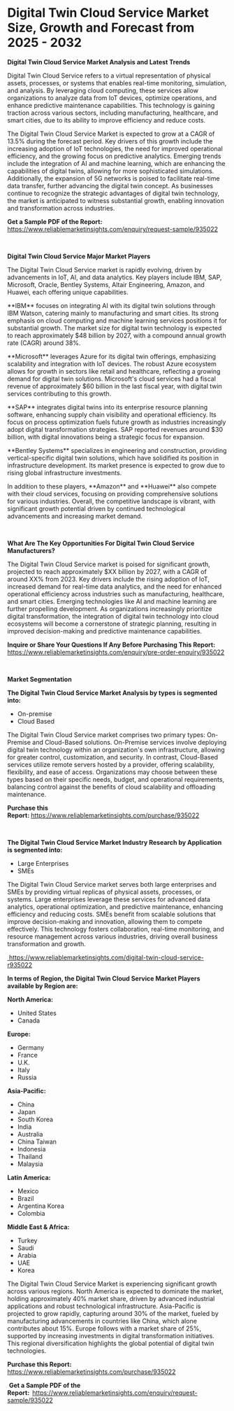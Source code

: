 <p><h1>Digital Twin Cloud Service Market Size, Growth and Forecast from 2025 - 2032</h1></p><p><strong>Digital Twin Cloud Service Market Analysis and Latest Trends</strong></p>
<p><p>Digital Twin Cloud Service refers to a virtual representation of physical assets, processes, or systems that enables real-time monitoring, simulation, and analysis. By leveraging cloud computing, these services allow organizations to analyze data from IoT devices, optimize operations, and enhance predictive maintenance capabilities. This technology is gaining traction across various sectors, including manufacturing, healthcare, and smart cities, due to its ability to improve efficiency and reduce costs.</p><p>The Digital Twin Cloud Service Market is expected to grow at a CAGR of 13.5% during the forecast period. Key drivers of this growth include the increasing adoption of IoT technologies, the need for improved operational efficiency, and the growing focus on predictive analytics. Emerging trends include the integration of AI and machine learning, which are enhancing the capabilities of digital twins, allowing for more sophisticated simulations. Additionally, the expansion of 5G networks is poised to facilitate real-time data transfer, further advancing the digital twin concept. As businesses continue to recognize the strategic advantages of digital twin technology, the market is anticipated to witness substantial growth, enabling innovation and transformation across industries.</p></p>
<p><strong>Get a Sample PDF of the Report:&nbsp;</strong> <a href="https://www.reliablemarketinsights.com/enquiry/request-sample/935022?utm_campaign=3352&utm_medium=2&utm_source=Github&utm_content=ia&utm_term=18042025&utm_id=digital-twin-cloud-service">https://www.reliablemarketinsights.com/enquiry/request-sample/935022</a></p>
<p>&nbsp;</p>
<p><strong>Digital Twin Cloud Service Major Market Players</strong></p>
<p><p>The Digital Twin Cloud Service market is rapidly evolving, driven by advancements in IoT, AI, and data analytics. Key players include IBM, SAP, Microsoft, Oracle, Bentley Systems, Altair Engineering, Amazon, and Huawei, each offering unique capabilities.</p><p>**IBM** focuses on integrating AI with its digital twin solutions through IBM Watson, catering mainly to manufacturing and smart cities. Its strong emphasis on cloud computing and machine learning services positions it for substantial growth. The market size for digital twin technology is expected to reach approximately $48 billion by 2027, with a compound annual growth rate (CAGR) around 38%.</p><p>**Microsoft** leverages Azure for its digital twin offerings, emphasizing scalability and integration with IoT devices. The robust Azure ecosystem allows for growth in sectors like retail and healthcare, reflecting a growing demand for digital twin solutions. Microsoft's cloud services had a fiscal revenue of approximately $60 billion in the last fiscal year, with digital twin services contributing to this growth.</p><p>**SAP** integrates digital twins into its enterprise resource planning software, enhancing supply chain visibility and operational efficiency. Its focus on process optimization fuels future growth as industries increasingly adopt digital transformation strategies. SAP reported revenues around $30 billion, with digital innovations being a strategic focus for expansion.</p><p>**Bentley Systems** specializes in engineering and construction, providing vertical-specific digital twin solutions, which have solidified its position in infrastructure development. Its market presence is expected to grow due to rising global infrastructure investments.</p><p>In addition to these players, **Amazon** and **Huawei** also compete with their cloud services, focusing on providing comprehensive solutions for various industries. Overall, the competitive landscape is vibrant, with significant growth potential driven by continued technological advancements and increasing market demand.</p></p>
<p>&nbsp;</p>
<p><strong>What Are The Key Opportunities For Digital Twin Cloud Service Manufacturers?</strong></p>
<p><p>The Digital Twin Cloud Service market is poised for significant growth, projected to reach approximately $XX billion by 2027, with a CAGR of around XX% from 2023. Key drivers include the rising adoption of IoT, increased demand for real-time data analytics, and the need for enhanced operational efficiency across industries such as manufacturing, healthcare, and smart cities. Emerging technologies like AI and machine learning are further propelling development. As organizations increasingly prioritize digital transformation, the integration of digital twin technology into cloud ecosystems will become a cornerstone of strategic planning, resulting in improved decision-making and predictive maintenance capabilities.</p></p>
<p><strong>Inquire or Share Your Questions If Any Before Purchasing This Report:</strong> <a href="https://www.reliablemarketinsights.com/enquiry/pre-order-enquiry/935022?utm_campaign=3352&utm_medium=2&utm_source=Github&utm_content=ia&utm_term=18042025&utm_id=digital-twin-cloud-service">https://www.reliablemarketinsights.com/enquiry/pre-order-enquiry/935022</a></p>
<p>&nbsp;</p>
<p><strong>Market Segmentation</strong></p>
<p><strong>The Digital Twin Cloud Service Market Analysis by types is segmented into:</strong></p>
<p><ul><li>On-premise</li><li>Cloud Based</li></ul></p>
<p><p>The Digital Twin Cloud Service market comprises two primary types: On-Premise and Cloud-Based solutions. On-Premise services involve deploying digital twin technology within an organization's own infrastructure, allowing for greater control, customization, and security. In contrast, Cloud-Based services utilize remote servers hosted by a provider, offering scalability, flexibility, and ease of access. Organizations may choose between these types based on their specific needs, budget, and operational requirements, balancing control against the benefits of cloud scalability and offloading maintenance.</p></p>
<p><strong>Purchase this Report:&nbsp;</strong><a href="https://www.reliablemarketinsights.com/purchase/935022?utm_campaign=3352&utm_medium=2&utm_source=Github&utm_content=ia&utm_term=18042025&utm_id=digital-twin-cloud-service">https://www.reliablemarketinsights.com/purchase/935022</a></p>
<p>&nbsp;</p>
<p><strong>The Digital Twin Cloud Service Market Industry Research by Application is segmented into:</strong></p>
<p><ul><li>Large Enterprises</li><li>SMEs</li></ul></p>
<p><p>The Digital Twin Cloud Service market serves both large enterprises and SMEs by providing virtual replicas of physical assets, processes, or systems. Large enterprises leverage these services for advanced data analytics, operational optimization, and predictive maintenance, enhancing efficiency and reducing costs. SMEs benefit from scalable solutions that improve decision-making and innovation, allowing them to compete effectively. This technology fosters collaboration, real-time monitoring, and resource management across various industries, driving overall business transformation and growth.</p></p>
<p><a href="https://www.reliablemarketinsights.com/digital-twin-cloud-service-r935022?utm_campaign=3352&utm_medium=2&utm_source=Github&utm_content=ia&utm_term=18042025&utm_id=digital-twin-cloud-service">&nbsp;https://www.reliablemarketinsights.com/digital-twin-cloud-service-r935022</a></p>
<p><strong>In terms of Region, the Digital Twin Cloud Service Market Players available by Region are:</strong></p>
<p>
    <p> <strong> North America: </strong>
        <ul>
            <li>United States</li>
            <li>Canada</li>
        </ul>
        </p> 
    <p> <strong> Europe: </strong>
        <ul>
            <li>Germany</li>
            <li>France</li>
            <li>U.K.</li>
            <li>Italy</li>
            <li>Russia</li>
        </ul>
        </p> 
    <p> <strong> Asia-Pacific: </strong>
        <ul>
            <li>China</li>
            <li>Japan</li>
            <li>South Korea</li>
            <li>India</li>
            <li>Australia</li>
            <li>China Taiwan</li>
            <li>Indonesia</li>
            <li>Thailand</li>
            <li>Malaysia</li>
        </ul>
        </p> 
    <p> <strong> Latin America: </strong>
        <ul>
            <li>Mexico</li>
            <li>Brazil</li>
            <li>Argentina Korea</li>
            <li>Colombia</li>
        </ul>
        </p> 
    <p> <strong> Middle East & Africa: </strong>
        <ul>
            <li>Turkey</li>
            <li>Saudi</li>
            <li>Arabia</li>
            <li>UAE</li>
            <li>Korea</li>
        </ul>
    </p>
    </p>
<p><p>The Digital Twin Cloud Service Market is experiencing significant growth across various regions. North America is expected to dominate the market, holding approximately 40% market share, driven by advanced industrial applications and robust technological infrastructure. Asia-Pacific is projected to grow rapidly, capturing around 30% of the market, fueled by manufacturing advancements in countries like China, which alone contributes about 15%. Europe follows with a market share of 25%, supported by increasing investments in digital transformation initiatives. This regional diversification highlights the global potential of digital twin technologies.</p></p>
<p><strong>Purchase this Report: </strong><a href="https://www.reliablemarketinsights.com/purchase/935022?utm_campaign=3352&utm_medium=2&utm_source=Github&utm_content=ia&utm_term=18042025&utm_id=digital-twin-cloud-service">https://www.reliablemarketinsights.com/purchase/935022</a></p>
<p>&nbsp;<strong>Get a Sample PDF of the Report:&nbsp;&nbsp;</strong><a href="https://www.reliablemarketinsights.com/enquiry/request-sample/935022?utm_campaign=3352&utm_medium=2&utm_source=Github&utm_content=ia&utm_term=18042025&utm_id=digital-twin-cloud-service">https://www.reliablemarketinsights.com/enquiry/request-sample/935022</a></p>
<p><strong></strong></p>
<p><p></p><p></p><p></p></p>